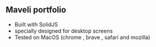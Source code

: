 ## Maveli portfolio

* Built with SolidJS
* specially designed for desktop screens
* Tested on MacOS (chrome , brave , safari and mozilla)
